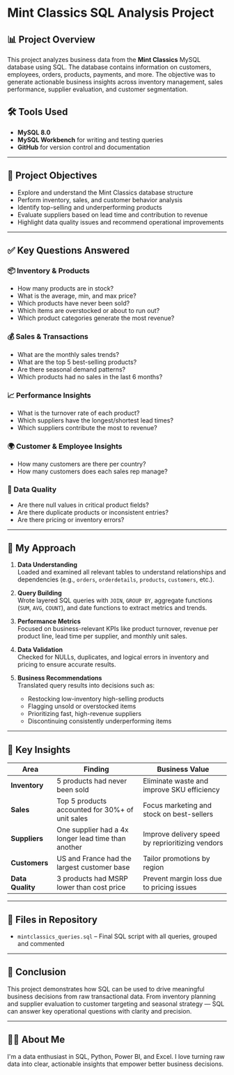 # Mint Classics SQL Analysis Project

## 📊 Project Overview

This project analyzes business data from the **Mint Classics** MySQL database using SQL. The database contains information on customers, employees, orders, products, payments, and more. The objective was to generate actionable business insights across inventory management, sales performance, supplier evaluation, and customer segmentation.

## 🛠️ Tools Used

- **MySQL 8.0**
- **MySQL Workbench** for writing and testing queries
- **GitHub** for version control and documentation

---

## 🎯 Project Objectives

- Explore and understand the Mint Classics database structure
- Perform inventory, sales, and customer behavior analysis
- Identify top-selling and underperforming products
- Evaluate suppliers based on lead time and contribution to revenue
- Highlight data quality issues and recommend operational improvements

---

## ✅ Key Questions Answered

### 📦 Inventory & Products
- How many products are in stock?
- What is the average, min, and max price?
- Which products have never been sold?
- Which items are overstocked or about to run out?
- Which product categories generate the most revenue?

### 💰 Sales & Transactions
- What are the monthly sales trends?
- What are the top 5 best-selling products?
- Are there seasonal demand patterns?
- Which products had no sales in the last 6 months?

### 📈 Performance Insights
- What is the turnover rate of each product?
- Which suppliers have the longest/shortest lead times?
- Which suppliers contribute the most to revenue?

### 🌍 Customer & Employee Insights
- How many customers are there per country?
- How many customers does each sales rep manage?

### 🧹 Data Quality
- Are there null values in critical product fields?
- Are there duplicate products or inconsistent entries?
- Are there pricing or inventory errors?

---

## 🧠 My Approach

1. **Data Understanding**  
   Loaded and examined all relevant tables to understand relationships and dependencies (e.g., `orders`, `orderdetails`, `products`, `customers`, etc.).

2. **Query Building**  
   Wrote layered SQL queries with `JOIN`, `GROUP BY`, aggregate functions (`SUM`, `AVG`, `COUNT`), and date functions to extract metrics and trends.

3. **Performance Metrics**  
   Focused on business-relevant KPIs like product turnover, revenue per product line, lead time per supplier, and monthly unit sales.

4. **Data Validation**  
   Checked for NULLs, duplicates, and logical errors in inventory and pricing to ensure accurate results.

5. **Business Recommendations**  
   Translated query results into decisions such as:
   - Restocking low-inventory high-selling products
   - Flagging unsold or overstocked items
   - Prioritizing fast, high-revenue suppliers
   - Discontinuing consistently underperforming items

---

## 📌 Key Insights

| Area | Finding | Business Value |
|------|---------|----------------|
| **Inventory** | 5 products had never been sold | Eliminate waste and improve SKU efficiency |
| **Sales** | Top 5 products accounted for 30%+ of unit sales | Focus marketing and stock on best-sellers |
| **Suppliers** | One supplier had a 4x longer lead time than another | Improve delivery speed by reprioritizing vendors |
| **Customers** | US and France had the largest customer base | Tailor promotions by region |
| **Data Quality** | 3 products had MSRP lower than cost price | Prevent margin loss due to pricing issues |

---

## 📂 Files in Repository

- `mintclassics_queries.sql` – Final SQL script with all queries, grouped and commented

---

## 📎 Conclusion

This project demonstrates how SQL can be used to drive meaningful business decisions from raw transactional data. From inventory planning and supplier evaluation to customer targeting and seasonal strategy — SQL can answer key operational questions with clarity and precision.

---

## 🙋‍♂️ About Me

I'm a data enthusiast in SQL, Python, Power BI, and Excel. I love turning raw data into clear, actionable insights that empower better business decisions.


